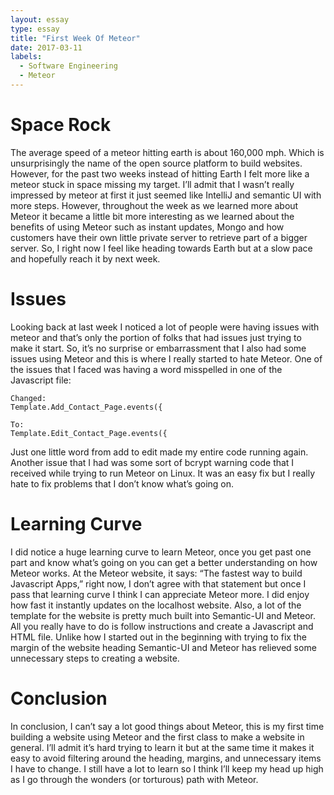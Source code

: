 ```yaml
---
layout: essay
type: essay
title: "First Week Of Meteor"
date: 2017-03-11
labels:
  - Software Engineering
  - Meteor
---
```


# Space Rock

The average speed of a meteor hitting earth is about 160,000 mph. Which is unsurprisingly the name of the open source platform to build websites. However, for the past two weeks instead of hitting Earth I felt more like a meteor stuck in space missing my target. I’ll admit that I wasn’t really impressed by meteor at first it just seemed like IntelliJ and semantic UI with more steps. However, throughout the week as we learned more about Meteor it became a little bit more interesting as we learned about the benefits of using Meteor such as instant updates, Mongo and how customers have their own little private server to retrieve part of a bigger server. So, I right now I feel like heading towards Earth but at a slow pace and hopefully reach it by next week. 
	
# Issues

Looking back at last week I noticed a lot of people were having issues with meteor and that’s only the portion of folks that had issues just trying to make it start. So, it’s no surprise or embarrassment that I also had some issues using Meteor and this is where I really started to hate Meteor. One of the issues that I faced was having a word misspelled in one of the Javascript file:
	
```
Changed: 
Template.Add_Contact_Page.events({
                                  
To:
Template.Edit_Contact_Page.events({

```

Just one little word from add to edit made my entire code running again. Another issue that I had was some sort of bcrypt warning code that I received while trying to run Meteor on Linux. It was an easy fix but I really hate to fix problems that I don’t know what’s going on. 

# Learning Curve

I did notice a huge learning curve to learn Meteor, once you get past one part and know what’s going on you can get a better understanding on how Meteor works. At the Meteor website, it says: “The fastest way to build Javascript Apps,” right now, I don’t agree with that statement but once I pass that learning curve I think I can appreciate Meteor more. I did enjoy how fast it instantly updates on the localhost website. Also, a lot of the template for the website is pretty much built into Semantic-UI and Meteor. All you really have to do is follow instructions and create a Javascript and HTML file. Unlike how I started out in the beginning with trying to fix the margin of the website heading Semantic-UI and Meteor has relieved some unnecessary steps to creating a website. 

# Conclusion

In conclusion, I can’t say a lot good things about Meteor, this is my first time building a website using Meteor and the first class to make a website in general. I’ll admit it’s hard trying to learn it but at the same time it makes it easy to avoid filtering around the heading, margins, and unnecessary items I have to change. I still have a lot to learn so I think I’ll keep my head up high as I go through the wonders (or torturous) path with Meteor. 

